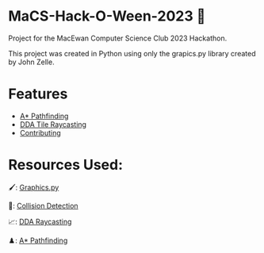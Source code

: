 # MaCS-Hack-O-Ween-2023 🎃
Project for the MacEwan Computer Science Club 2023 Hackathon.

This project was created in Python using only the grapics.py library created by John Zelle.

 # Features
 
- [A* Pathfinding](#installation)
- [DDA Tile Raycasting](#usage)
- [Contributing](#contributing)
# Resources Used:

🖌️: [Graphics.py](https://mcsp.wartburg.edu/zelle/python/graphics.py)

🤯: [Collision Detection](https://github.com/fefong/markdown_readme/blob/master/markdown-extras.md#markdown---extras)

📈: [DDA Raycasting](https://til.zimventures.com/GameMaker/dda)

♟️: [A* Pathfinding](https://www.youtube.com/watch?v=-L-WgKMFuhE)
